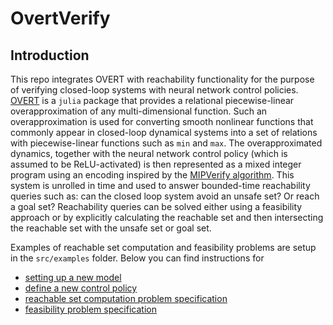# OvertVerify

## Introduction
This repo integrates OVERT with reachability functionality for the purpose of verifying closed-loop systems with neural network control policies.
[OVERT](https://sisl.github.io/OVERT.jl) is a `julia` package that provides a relational piecewise-linear overapproximation of any multi-dimensional function. 
Such an overapproximation is used for converting smooth nonlinear functions that commonly appear in closed-loop dynamical systems into a set of relations with piecewise-linear functions such as `min` and `max`. 
The overapproximated dynamics, together with the neural network control policy (which is assumed to be ReLU-activated) is then represented as a mixed integer program using an encoding inspired by the [MIPVerify algorithm](https://arxiv.org/abs/1711.07356).
This system is unrolled in time and used to answer bounded-time reachability queries such as: can the closed loop system avoid an unsafe set? Or reach a goal set?
Reachability queries can be solved either using a feasibility approach or by explicitly calculating the reachable set and then intersecting the reachable set with the unsafe set or goal set.

Examples of reachable set computation and feasibility problems are setup in the `src/examples` folder. Below you can find instructions for
 - [setting up a new model](setup_model.md)
 - [define a new control policy](define_controller.md)
 - [reachable set computation problem specification](reachability.md)
 - [feasibility problem specification](feasibility.md)
